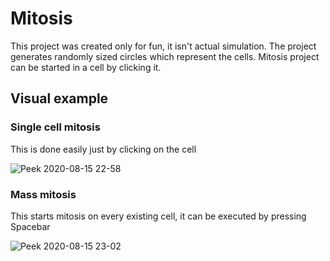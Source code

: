 # Mitosis

This project was created only for fun, it isn't actual simulation.
The project generates randomly sized circles which represent the cells.
Mitosis project can be started in a cell by clicking it.

## Visual example

### Single cell mitosis

This is done easily just by clicking on the cell

![Peek 2020-08-15 22-58](https://user-images.githubusercontent.com/20902250/90321560-3ac8c980-df4b-11ea-8544-cd2d8c007981.gif)

### Mass mitosis

This starts mitosis on every existing cell, it can be executed by pressing Spacebar

![Peek 2020-08-15 23-02](https://user-images.githubusercontent.com/20902250/90321589-6cda2b80-df4b-11ea-902f-c66383d05184.gif)
